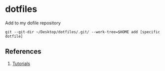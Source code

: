# dotfiles

Add to my dofile repository

```console
git --git-dir ~/Desktop/dotfiles/.git/ --work-tree=$HOME add [specific dotfile]
```

## References

1. [Tutorials](https://www.atlassian.com/git/tutorials/dotfiles)

